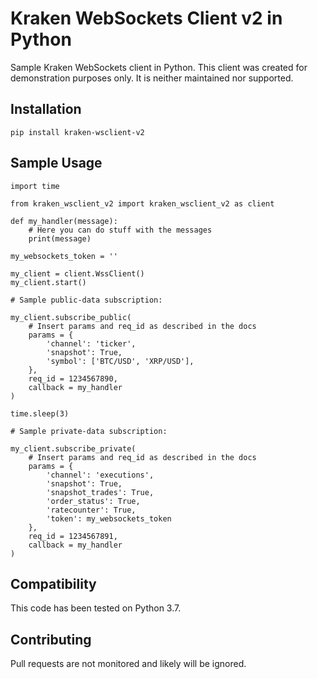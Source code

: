 # Kraken WebSockets Client v2 in Python

Sample Kraken WebSockets client in Python.  This client was created for
demonstration purposes only.  It is neither maintained nor supported.

## Installation

    pip install kraken-wsclient-v2

## Sample Usage

    import time

    from kraken_wsclient_v2 import kraken_wsclient_v2 as client

    def my_handler(message):
        # Here you can do stuff with the messages
        print(message)

    my_websockets_token = ''

    my_client = client.WssClient()
    my_client.start()

    # Sample public-data subscription:

    my_client.subscribe_public(
        # Insert params and req_id as described in the docs
        params = {
            'channel': 'ticker',
            'snapshot': True,
            'symbol': ['BTC/USD', 'XRP/USD'],
        },
        req_id = 1234567890,
        callback = my_handler
    )

    time.sleep(3)

    # Sample private-data subscription:

    my_client.subscribe_private(
        # Insert params and req_id as described in the docs
        params = {
            'channel': 'executions',
            'snapshot': True,
            'snapshot_trades': True,
            'order_status': True,
            'ratecounter': True,
            'token': my_websockets_token
        },
        req_id = 1234567891,
        callback = my_handler
    )

## Compatibility

This code has been tested on Python 3.7.

## Contributing

Pull requests are not monitored and likely will be ignored.
